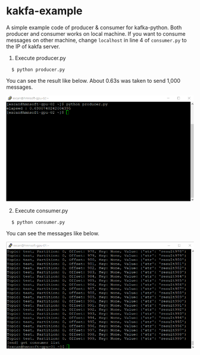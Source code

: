 # kakfa-example
A simple example code of producer &amp; consumer for kafka-python.
Both producer and consumer works on local machine. 
If you want to consume messages on other machine, change `localhost` in line 4 of `consumer.py` to the IP of kakfa server.


1. Execute producer.py
```
  $ python producer.py
```
You can see the result like below. About 0.63s was taken to send 1,000 messages.

![producer](https://github.com/pyeon9/images-for-github-page/blob/main/kafka-hdfs/2021-04/04-21-kafka-example/02-producer.png?raw=true)

2. Execute consumer.py
```
  $ python consumer.py
```
You can see the messages like below. 

![consumer](https://github.com/pyeon9/images-for-github-page/blob/main/kafka-hdfs/2021-04/04-21-kafka-example/03-consumer.png?raw=true)